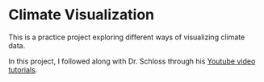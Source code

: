 # Climate Visualization

This is a practice project exploring different ways of visualizing climate data.

In this project, I followed along with Dr. Schloss through his [Youtube video tutorials](https://www.youtube.com/watch?v=d5dUkO5lXds).